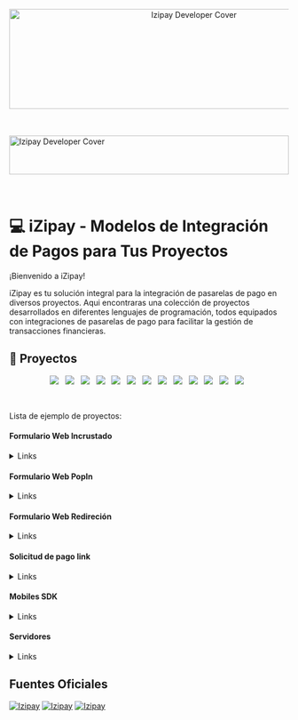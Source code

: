 <p align="center">
  <img src="http://34.176.164.120/wp-content/uploads/2024/01/logo-Izipay.png" alt="Izipay Developer Cover" width="650" height="180">
</p>
<br />
<br />

<a target="_blank" href="https://github.com/lyra">
  <img src="http://34.176.164.120/wp-content/uploads/2024/01/1.png" alt="Izipay Developer Cover" width="100%" height="70"></a>

<br />
<br />
<br />

# 💻 iZipay -  Modelos de Integración de Pagos para Tus Proyectos

¡Bienvenido a iZipay!

iZipay es tu solución integral para la integración de pasarelas de pago en diversos proyectos. Aqui encontraras una colección de proyectos desarrollados en diferentes lenguajes de programación, todos equipados con integraciones de pasarelas de pago para facilitar la gestión de transacciones financieras.
<br />

## 💼 Proyectos

<p align="center">
<img src="https://img.shields.io/badge/React-61DAFB?style=for-the-badge&logo=React&logoColor=white"/>&nbsp;&nbsp;
<img src="https://img.shields.io/badge/Angular-DD0031?style=for-the-badge&logo=Angular&logoColor=white"/>&nbsp;&nbsp;
<img src="https://img.shields.io/badge/Vue.js-4FC08D?style=for-the-badge&logo=Vue.js&logoColor=white"/>&nbsp;&nbsp;
<img src="https://img.shields.io/badge/Flutter-02569B?style=for-the-badge&logo=flutter&logoColor=white"/>&nbsp;&nbsp;
<img src="https://img.shields.io/badge/Android-3DDC84?style=for-the-badge&logo=Android&logoColor=white"/>&nbsp;&nbsp;
<img src="https://img.shields.io/badge/Python-14354C?style=for-the-badge&logo=python&logoColor=white" />&nbsp;&nbsp;
<img src="https://img.shields.io/badge/Ruby-CC342D?style=for-the-badge&logo=Ruby&logoColor=white"/>&nbsp;&nbsp;
<img src="https://img.shields.io/badge/PHP-777BB4?style=for-the-badge&logo=PHP&logoColor=white"/>&nbsp;&nbsp;
<img src="https://img.shields.io/badge/Laravel-FF2D20?style=for-the-badge&logo=Laravel&logoColor=white"/>&nbsp;&nbsp;
<img src="https://img.shields.io/badge/JavaScript-F7DF1E?style=for-the-badge&logo=JavaScript&logoColor=black"/>&nbsp;&nbsp;
<img src="https://img.shields.io/badge/Node.js-43853D?style=for-the-badge&logo=Node.js&logoColor=white"/>&nbsp;&nbsp;
<img src="https://img.shields.io/badge/Nest.js-E0234E?style=for-the-badge&logo=NestJS&logoColor=white"/>&nbsp;&nbsp;
<img src="https://img.shields.io/badge/Express-000000?style=for-the-badge&logo=Express&logoColor=white"/>&nbsp;&nbsp;
</p>
<br />

Lista de ejemplo de proyectos:  <br />

#### Formulario Web Incrustado

  <details><summary>Links</summary><p>
    
- [Proyecto en Php](https://github.com/izipay-pe/Embedded-PaymentForm-PHP): Desarrollado con PHP, incluye la integración de la pasarela Izipay para manejar transacciones de manera segura.
  
- [Proyecto en Php-SDK](https://github.com/izipay-pe/Embedded-PaymentForm-PHP-SDK): Desarrollado con PHP-SDK, incluye la integración de la pasarela Izipay para manejar transacciones de manera segura.
  
- [Proyecto en Laravel](https://github.com/izipay-pe/Embedded-PaymentForm-Laravel): Desarrollado con Laravel, incluye la integración de la pasarela Izipay para manejar transacciones de manera segura.

- [Proyecto en JavaScript](https://github.com/izipay-pe/Embedded-PaymentForm-JavaScript): Desarrollado con JavaScript, incluye la integración de la pasarela Izipay para manejar transacciones de manera segura.
  
- [Proyecto en Python - Django](https://github.com/izipay-pe/Embedded-PaymentForm-Django): Desarrollado con Python - Django, incluye la integración de la pasarela para manejar transacciones de manera segura.
  
- [Proyecto en.Net](https://github.com/izipay-pe/Embedded-PaymentForm-.NetCore): Desarrollado con .Net, incluye la integración de la pasarela Izipay para manejar transacciones de manera segura.

- [Proyecto en React](https://github.com/izipay-pe/Embedded-PaymentForm-React): Desarrollado con React, incluye la integración de la pasarela Izipay para manejar transacciones de manera segura.
  
- [Proyecto en Angular](https://github.com/izipay-pe/Embedded-PaymentForm-Angular): Desarrollado con Angular, incluye la integración de la pasarela Izipay para manejar transacciones de manera segura.
  
- [Proyecto en Vue](https://github.com/izipay-pe/Embedded-PaymentForm-Vue.js): Desarrollado con Vue, incluye la integración de la pasarela Izipay para manejar transacciones de manera segura.
  

</p></details>


#### Formulario Web PopIn

  <details><summary>Links</summary><p>
    
- [Proyecto en Php](https://github.com/izipay-pe/PopIn-PaymentForm-PHP): Desarrollado con PHP, incluye la integración de la pasarela Izipay para manejar transacciones de manera segura.

- [Proyecto en Php-SDK](https://github.com/izipay-pe/PopIn-PaymentForm-Php-Sdk): Desarrollado con PHP-SDK, incluye la integración de la pasarela Izipay para manejar transacciones de manera segura.

- [Proyecto en Laravel](hhttps://github.com/izipay-pe/PopIn-PaymentForm-Laravel): Desarrollado con Laravel, incluye la integración de la pasarela Izipay para manejar transacciones de manera segura.
    
- [Proyecto en JavaScript](https://github.com/izipay-pe/PopIn-PaymentForm-JavaScript): Desarrollado con JavaScript, incluye la integración de la pasarela Izipay para manejar transacciones de manera segura.

- [Proyecto en Python - Django](https://github.com/izipay-pe/PopIn-PaymentForm-Python-Django): Desarrollado con Python - Django, incluye la integración de la pasarela para manejar transacciones de manera segura.

- [Proyecto en.Net](https://github.com/izipay-pe/PopIn-PaymentForm-.NetCore): Desarrollado con .Net, incluye la integración de la pasarela Izipay para manejar transacciones de manera segura.
  
- [Proyecto en React](https://github.com/izipay-pe/PopIn-PaymentForm-React): Desarrollado con React, incluye la integración de la pasarela Izipay para manejar transacciones de manera segura.

- [Proyecto en Angular](https://github.com/izipay-pe/PopIn-PaymentForm-Angular): Desarrollado con Angular, incluye la integración de la pasarela Izipay para manejar transacciones de manera segura.
  
- [Proyecto en Vue](https://github.com/izipay-pe/PopIn-PaymentForm-Vue.js): Desarrollado con Vue, incluye la integración de la pasarela Izipay para manejar transacciones de manera segura.
  

</p></details>


#### Formulario Web Redireción

  <details><summary>Links</summary><p>
    
- [Proyecto en Php](https://github.com/izipay-pe?tab=repositories): Desarrollado con PHP, incluye la integración de la pasarela Izipay para manejar transacciones de manera segura.

- [Proyecto en Php-SDK](https://github.com/izipay-pe?tab=repositories): Desarrollado con PHP-SDK, incluye la integración de la pasarela Izipay para manejar transacciones de manera segura.
    
- [Proyecto en JavaScript](https://github.com/izipay-pe?tab=repositories): Desarrollado con JavaScript, incluye la integración de la pasarela Izipay para manejar transacciones de manera segura.

- [Proyecto en.Net](https://github.com/izipay-pe?tab=repositories): Desarrollado con .Net, incluye la integración de la pasarela Izipay para manejar transacciones de manera segura.
  
  

</p></details>

#### Solicitud de pago link 

  <details><summary>Links</summary><p>
    
- [Proyecto en NodeJs](https://github.com/izipay-pe/LinkPro-PaymentForm-NodeJS): Desarrollado con NodeJs, incluye la integración de la pasarela Izipay para manejar transacciones de manera segura.
    
</p></details>
 

#### Mobiles SDK

<details><summary>Links</summary><p>
    
- [Proyecto en Kotlin](https://github.com/izipay-pe/Sdk-PaymentForm-Kotlin): Una aplicación Kotlin con una integración elegante de iZipay para manejar pagos de manera eficiente.
    
- [Proyecto en Java](https://github.com/izipay-pe/Sdk-PaymentForm-Java-Android): Una aplicación .Net con una integración elegante de iZipay para manejar pagos de manera eficiente.
  
- [Proyecto en Swift](https://github.com/izipay-pe/Sdk-PaymentForm-swift): Una aplicación Swift con una integración elegante de iZipay para manejar pagos de manera eficiente.
  
</p></details>

#### Servidores

<details><summary>Links</summary><p>

###### IPN
- [Proyecto en Php](): Una aplicación Php con una integración elegante de iZipay para manejar pagos de manera eficiente.
    
- [Proyecto en JavaScript-Express](): Una aplicación JavaScript-Express con una integración elegante de iZipay para manejar pagos de manera eficiente.
  

###### FormToken
- [Proyecto en Php](): Una aplicación Php con una integración elegante de iZipay para manejar pagos de manera eficiente.
    
- [Proyecto en JavaScript-Express](): Una aplicación JavaScript-Express con una integración elegante de iZipay para manejar pagos de manera eficiente.

  
</p></details>


## Fuentes Oficiales
  
<a target="_blank" href="https://www.youtube.com/@izipay">
  <img alt="Izipay" src="https://img.shields.io/badge/YouTube-FF0000?style=for-the-badge&logo=YouTube&logoColor=white"></a>

<a target="_blank" href="https://github.com/lyra">
  <img alt="Izipay" src="https://img.shields.io/badge/Repositorio-000000?style=for-the-badge&logo=GitHub&logoColor=white"></a>

<a target="_blank" href="https://secure.micuentaweb.pe/doc/es-PE/">
  <img alt="Izipay" src="https://img.shields.io/badge/Documentaci%C3%B3n-3DDC84?style=for-the-badge&logo=read-the-docs&logoColor=white"></a>
